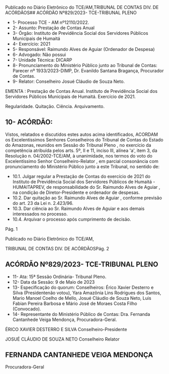 Publicado  no  Diário  Eletrônico do TCE/AM,TRIBUNAL DE CONTAS DIV. DE ACÓRDÃOS## ACÓRDÃO Nº829/2023- TCE-TRIBUNAL PLENO

- 1- Processo TCE - AM nº12110/2022.
- 2- Assunto: Prestação de Contas Anual
- 3- Órgão: Instituto de Previdência Social dos Servidores Públicos Municipais de Humaitá
- 4- Exercício: 2021
- 5- Responsável: Raimundo Alves de Aguiar (Ordenador de Despesa)
- 6- Advogado: Não possui
- 7- Unidade Técnica: DICARP
- 8- Pronunciamento do Ministério Público junto  ao  Tribunal  de  Contas: Parecer  nº 1933/2023-DIMP, Dr. Evanildo Santana Bragança, Procurador de Contas.
- 9- Relator: Conselheiro Josué Cláudio de Souza Neto.

EMENTA :  Prestação  de  Contas  Anual.  Instituto  de Previdência Social dos Servidores Públicos Municipais de Humaitá. Exercício de 2021.

Regularidade. Quitação. Ciência. Arquivamento.

## 10-  ACÓRDÃO:

Vistos, relatados e discutidos estes autos acima identificados, ACORDAM os Excelentíssimos Senhores Conselheiros do Tribunal de Contas do Estado do Amazonas, reunidos em Sessão do Tribunal Pleno , no exercício da competência atribuída pelos arts. 5º, II e 11, inciso III, alínea 'a', item 3, da Resolução n. 04/2002-TCE/AM, à unanimidade, nos termos do voto do Excelentíssimo Senhor Conselheiro-Relator , em  parcial consonância com pronunciamento do Ministério Público junto a este Tribunal, no sentido de:

- 10.1. Julgar regular a  Prestação de Contas do exercício de 2021 do Instituto de Previdência Social dos Servidores Públicos de Humaitá -HUMAITAPREV,  de  responsabilidade do Sr. Raimundo  Alves  de Aguiar , na condição de Diretor-Presidente e ordenador de despesas.
- 10.2. Dar quitação ao Sr. Raimundo Alves de Aguiar , conforme previsão do art. 23 da Lei n. 2.423/96.
- 10.3. Dar ciência ao Sr. Raimundo  Alves de Aguiar e aos demais interessados no processo.
- 10.4. Arquivar o  processo após cumprimento de decisão.

Pág. 1

Publicado  no  Diário  Eletrônico do TCE/AM,

TRIBUNAL DE CONTAS DIV. DE ACÓRDÃOSPág. 2

## ACÓRDÃO Nº829/2023- TCE-TRIBUNAL PLENO

- 11-  Ata: 15ª Sessão Ordinária- Tribunal Pleno.
- 12-  Data da Sessão: 9 de Maio de 2023
- 13-  Especificação do quorum: Conselheiros: Érico Xavier Desterro e Silva (Presidentenão votou), Yara Amazônia Lins Rodrigues dos Santos, Mario Manoel Coelho de Mello, Josué Cláudio de Souza Neto, Luis Fabian Pereira Barbosa e Mário José de Moraes Costa Filho (Convocado).
- 14-  Representante do Ministério Público de Contas: Dra. Fernanda Cantanhede Veiga Mendonça, Procuradora-Geral.

ÉRICO XAVIER DESTERRO E SILVA Conselheiro-Presidente

JOSUÉ CLÁUDIO DE SOUZA NETO Conselheiro Relator

## FERNANDA CANTANHEDE VEIGA MENDONÇA

Procuradora-Geral
